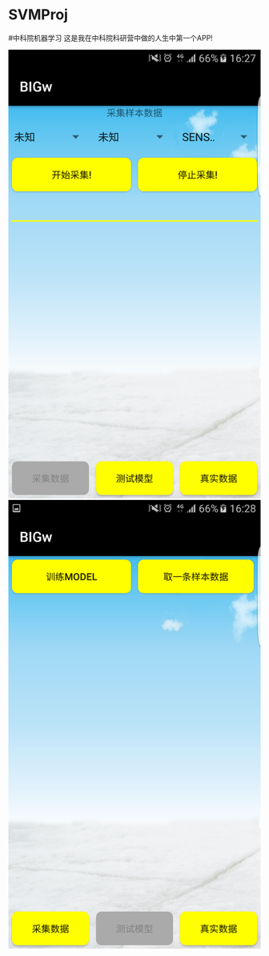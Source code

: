 # SVMProj
#中科院机器学习
  这是我在中科院科研营中做的人生中第一个APP!


![cmd-markdown-logo](https://github.com/ithuze/SVMProj/blob/master/shots/a1.png)
![cmd-markdown-logo](https://github.com/ithuze/SVMProj/blob/master/shots/a2.png)
